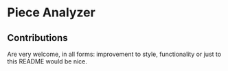 # Piece Analyzer

## Contributions

Are very welcome, in all forms: improvement to style, functionality or just to this README would be nice.
